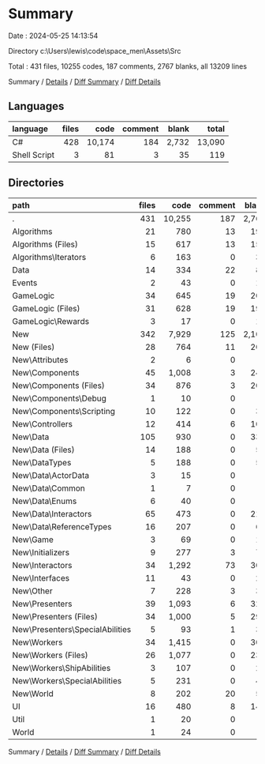 # Summary

Date : 2024-05-25 14:13:54

Directory c:\\Users\\lewis\\code\\space_men\\Assets\\Src

Total : 431 files,  10255 codes, 187 comments, 2767 blanks, all 13209 lines

Summary / [Details](details.md) / [Diff Summary](diff.md) / [Diff Details](diff-details.md)

## Languages
| language | files | code | comment | blank | total |
| :--- | ---: | ---: | ---: | ---: | ---: |
| C# | 428 | 10,174 | 184 | 2,732 | 13,090 |
| Shell Script | 3 | 81 | 3 | 35 | 119 |

## Directories
| path | files | code | comment | blank | total |
| :--- | ---: | ---: | ---: | ---: | ---: |
| . | 431 | 10,255 | 187 | 2,767 | 13,209 |
| Algorithms | 21 | 780 | 13 | 195 | 988 |
| Algorithms (Files) | 15 | 617 | 13 | 158 | 788 |
| Algorithms\\Iterators | 6 | 163 | 0 | 37 | 200 |
| Data | 14 | 334 | 22 | 83 | 439 |
| Events | 2 | 43 | 0 | 16 | 59 |
| GameLogic | 34 | 645 | 19 | 209 | 873 |
| GameLogic (Files) | 31 | 628 | 19 | 199 | 846 |
| GameLogic\\Rewards | 3 | 17 | 0 | 10 | 27 |
| New | 342 | 7,929 | 125 | 2,102 | 10,156 |
| New (Files) | 28 | 764 | 11 | 209 | 984 |
| New\\Attributes | 2 | 6 | 0 | 2 | 8 |
| New\\Components | 45 | 1,008 | 3 | 244 | 1,255 |
| New\\Components (Files) | 34 | 876 | 3 | 206 | 1,085 |
| New\\Components\\Debug | 1 | 10 | 0 | 3 | 13 |
| New\\Components\\Scripting | 10 | 122 | 0 | 35 | 157 |
| New\\Controllers | 12 | 414 | 6 | 101 | 521 |
| New\\Data | 105 | 930 | 0 | 338 | 1,268 |
| New\\Data (Files) | 14 | 188 | 0 | 50 | 238 |
| New\\DataTypes | 5 | 188 | 0 | 54 | 242 |
| New\\Data\\ActorData | 3 | 15 | 0 | 0 | 15 |
| New\\Data\\Common | 1 | 7 | 0 | 3 | 10 |
| New\\Data\\Enums | 6 | 40 | 0 | 9 | 49 |
| New\\Data\\Interactors | 65 | 473 | 0 | 213 | 686 |
| New\\Data\\ReferenceTypes | 16 | 207 | 0 | 63 | 270 |
| New\\Game | 3 | 69 | 0 | 19 | 88 |
| New\\Initializers | 9 | 277 | 3 | 77 | 357 |
| New\\Interactors | 34 | 1,292 | 73 | 309 | 1,674 |
| New\\Interfaces | 11 | 43 | 0 | 23 | 66 |
| New\\Other | 7 | 228 | 3 | 36 | 267 |
| New\\Presenters | 39 | 1,093 | 6 | 329 | 1,428 |
| New\\Presenters (Files) | 34 | 1,000 | 5 | 292 | 1,297 |
| New\\Presenters\\SpecialAbilities | 5 | 93 | 1 | 37 | 131 |
| New\\Workers | 34 | 1,415 | 0 | 304 | 1,719 |
| New\\Workers (Files) | 26 | 1,077 | 0 | 237 | 1,314 |
| New\\Workers\\ShipAbilities | 3 | 107 | 0 | 23 | 130 |
| New\\Workers\\SpecialAbilities | 5 | 231 | 0 | 44 | 275 |
| New\\World | 8 | 202 | 20 | 57 | 279 |
| UI | 16 | 480 | 8 | 147 | 635 |
| Util | 1 | 20 | 0 | 6 | 26 |
| World | 1 | 24 | 0 | 9 | 33 |

Summary / [Details](details.md) / [Diff Summary](diff.md) / [Diff Details](diff-details.md)